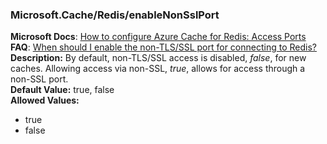 ### Microsoft.Cache/Redis/enableNonSslPort
**Microsoft Docs**: [How to configure Azure Cache for Redis: Access Ports](https://docs.microsoft.com/en-us/azure/azure-cache-for-redis/cache-configure#access-ports)<br>
**FAQ**: [When should I enable the non-TLS/SSL port for connecting to Redis?](https://docs.microsoft.com/en-us/azure/azure-cache-for-redis/cache-faq#when-should-i-enable-the-non-tlsssl-port-for-connecting-to-redis)<br>
**Description:** By default, non-TLS/SSL access is disabled, _false_, for new caches. Allowing access via non-SSL, _true_, allows for access through a non-SSL port.<br>
**Default Value:** true, false<br>
**Allowed Values:**
* true
* false